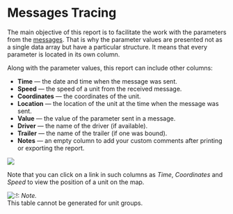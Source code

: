 # Messages Tracing

The main objective of this report is to facilitate the work with the parameters from the [messages](https://docs.wialon.com/en/hosting/user/msg/data). That is why the parameter values are presented not as a single data array but have a particular structure. It means that every parameter is located in its own column.

Along with the parameter values, this report can include other columns:

* **Time** — the date and time when the message was sent.
* **Speed** — the speed of a unit from the received message.
* **Coordinates** — the coordinates of the unit.
* **Location** — the location of the unit at the time when the message was sent.
* **Value** — the value of the parameter sent in a message.
* **Driver** — the name of the driver \(if available\).
* **Trailer** — the name of the trailer \(if one was bound\).
* **Notes** — an empty column to add your custom comments after printing or exporting the report.

![](https://docs.wialon.com/en/hosting/_media/tables/trace.png)

Note that you can click on a link in such columns as _Time_, _Coordinates_ and _Speed_ to view the position of a unit on the map.

![:!:](https://docs.wialon.com/en/hosting/lib/images/smileys/icon_exclaim.gif) _Note._  
This table cannot be generated for unit groups.

